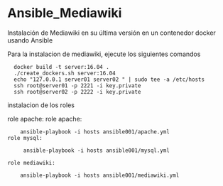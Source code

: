 # Ansible_Mediawiki
Instalación de Mediawiki en su última versión en un contenedor docker usando Ansible

Para la instalacion de mediawiki, ejecute los siguientes comandos
    
      docker build -t server:16.04 .
      ./create_dockers.sh server:16.04
      echo "127.0.0.1 server01 server02 " | sudo tee -a /etc/hosts
      ssh root@server01 -p 2221 -i key.private
      ssh root@server02 -p 2222 -i key.private

instalacion de los roles

role apache:
    role apache:
    
        ansible-playbook -i hosts ansible001/apache.yml
    role mysql:
    
         ansible-playbook -i hosts ansible001/mysql.yml
    
    role mediawiki:
   
        ansible-playbook -i hosts ansible001/mediawiki.yml
